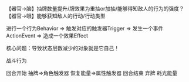 【器官→脑】抽牌数量提升/牌效果为重抽or加抽/能够得知敌人的行为的强度？
【器官→眼】能够获知敌人的行动/行动类型

进行一个行为Behavior => 触发对应的触发器Trigger => 发生一个事件ActionEvent => 造成一个效果Effect

核心问题：导致状态层数减少的对象就是它自己！


战斗行为
    
回合开始
    抽牌=>角色触发器
    恢复能量=>属性触发器
回合结束
    弃牌
    耗光能量




